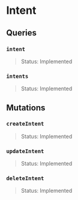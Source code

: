 # Intent

## Queries

### `intent`
> Status: Implemented

### `intents`
> Status: Implemented

## Mutations

### `createIntent`

> Status: Implemented

### `updateIntent`

> Status: Implemented

### `deleteIntent`

> Status: Implemented

